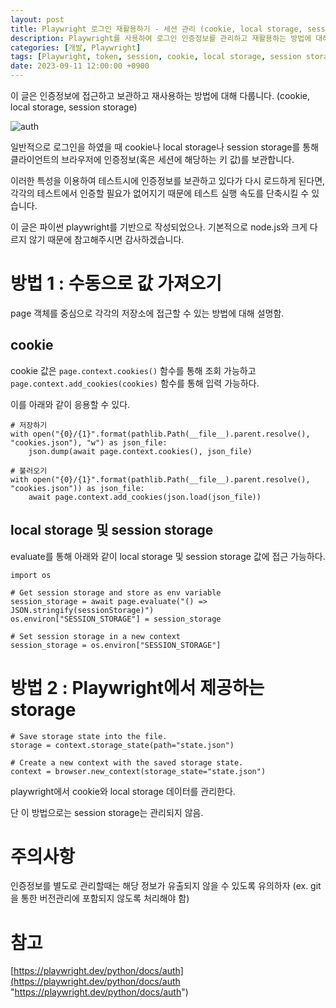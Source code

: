 ```yaml
---
layout: post
title: Playwright 로그인 재활용하기 - 세션 관리 (cookie, local storage, session storage)
description: Playwright를 사용하여 로그인 인증정보를 관리하고 재활용하는 방법에 대해 설명합니다. 이 글에서는 cookie, local storage, session storage를 활용하여 테스트 속도를 단축시키는 방법을 다루며, 파이썬과 node.js에서의 접근 방식을 비교합니다. 수동으로 cookie 값을 가져오고 저장하는 방법, local storage 및 session storage에 접근하는 방법, Playwright의 저장소 상태를 활용하는 방법을 소개하며, 인증정보 유출 방지를 위한 주의사항도 안내합니다.
categories: [개발, Playwright]
tags: [Playwright, token, session, cookie, local storage, session storage, state, python, login, auth]
date: 2023-09-11 12:00:00 +0900
---
```


이 글은 인증정보에 접근하고 보관하고 재사용하는 방법에 대해 다룹니다. (cookie, local storage, session storage)

![auth](/assets/images/2023-09-11-Playwright-로그인-재활용하기/image1.jpg)

일반적으로 로그인을 하였을 때 cookie나 local storage나 session storage를 통해 클라이언트의 브라우저에 인증정보(혹은 세션에 해당하는 키 값)를 보관합니다.

이러한 특성을 이용하여 테스트시에 인증정보를 보관하고 있다가 다시 로드하게 된다면, 각각의 테스트에서 인증할 필요가 없어지기 때문에 테스트 실행 속도를 단축시킬 수 있습니다.

이 글은 파이썬 playwright를 기반으로 작성되었으나. 기본적으로 node.js와 크게 다르지 않기 때문에 참고해주시면 감사하겠습니다.

# 방법 1 : 수동으로 값 가져오기
page 객체를 중심으로 각각의 저장소에 접근할 수 있는 방법에 대해 설명함.

## cookie
cookie 값은 `page.context.cookies()` 함수를 통해 조회 가능하고 `page.context.add_cookies(cookies)` 함수를 통해 입력 가능하다.

이를 아래와 같이 응용할 수 있다.

```
# 저장하기
with open("{0}/{1}".format(pathlib.Path(__file__).parent.resolve(), "cookies.json"), "w") as json_file:
    json.dump(await page.context.cookies(), json_file)
```

```
# 불러오기
with open("{0}/{1}".format(pathlib.Path(__file__).parent.resolve(), "cookies.json")) as json_file:
    await page.context.add_cookies(json.load(json_file))
```



## local storage 및 session storage
evaluate를 통해 아래와 같이 local storage 및 session storage 값에 접근 가능하다.
```
import os

# Get session storage and store as env variable
session_storage = await page.evaluate("() => JSON.stringify(sessionStorage)")
os.environ["SESSION_STORAGE"] = session_storage

# Set session storage in a new context
session_storage = os.environ["SESSION_STORAGE"]
```

# 방법 2 : Playwright에서 제공하는 storage
```
# Save storage state into the file.
storage = context.storage_state(path="state.json")

# Create a new context with the saved storage state.
context = browser.new_context(storage_state="state.json")
```

playwright에서 cookie와 local storage 데이터를 관리한다.

단 이 방법으로는 session storage는 관리되지 않음.

# 주의사항
인증정보를 별도로 관리할때는 해당 정보가 유출되지 않을 수 있도록 유의하자 (ex. git을 통한 버전관리에 포함되지 않도록 처리해야 함)

# 참고
[https://playwright.dev/python/docs/auth](https://playwright.dev/python/docs/auth "https://playwright.dev/python/docs/auth")
